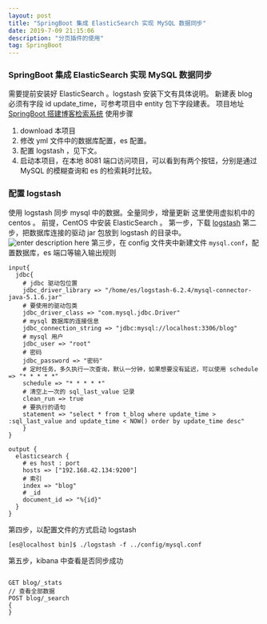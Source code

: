 ```yaml
---
layout: post
title: "SpringBoot 集成 ElasticSearch 实现 MySQL 数据同步"
date: 2019-7-09 21:15:06 
description: "分页插件的使用"
tag: SpringBoot
---
```


### SpringBoot 集成 ElasticSearch 实现 MySQL 数据同步
需要提前安装好 ElasticSearch 。logstash 安装下文有具体说明。
新建表 blog 必须有字段 id update_time，可参考项目中 entity 包下字段建表。
项目地址 [SpringBoot 搭建博客检索系统](https://github.com/sixkery/blog_index)
使用步骤
1. download 本项目
2. 修改 yml 文件中的数据库配置，es 配置。
3. 配置 logstash ，见下文。
4. 启动本项目，在本地 8081 端口访问项目，可以看到有两个按钮，分别是通过 MySQL 的模糊查询和 es 的检索耗时比较。

### 配置 logstash
使用 logstash 同步  mysql 中的数据。全量同步，增量更新
这里使用虚拟机中的 centos 。
前提，CentOS 中安装 ElasticSearch 。 
第一步，下载 [logstash](https://www.elastic.co/cn/downloads/past-releases#logstash) 
第二步，把数据库连接的驱动 jar 包放到 logstash 的目录中。
![enter description here](../images/1574645141708.png)
第三步，在 config 文件夹中新建文件 `mysql.conf`，配置数据库，es 端口等输入输出规则
```dsconfig
input{
  jdbc{
    # jdbc 驱动包位置
    jdbc_driver_library => "/home/es/logstash-6.2.4/mysql-connector-java-5.1.6.jar"
    # 要使用的驱动包类
    jdbc_driver_class => "com.mysql.jdbc.Driver" 
    # mysql 数据库的连接信息
    jdbc_connection_string => "jdbc:mysql://localhost:3306/blog"
    # mysql 用户
    jdbc_user => "root"
    # 密码
    jdbc_password => "密码"
    # 定时任务，多久执行一次查询，默认一分钟，如果想要没有延迟，可以使用 schedule => "* * * * *"
    schedule => "* * * * *"
    # 清空上一次的 sql_last_value 记录
    clean_run => true
    # 要执行的语句
    statement => "select * from t_blog where update_time > :sql_last_value and update_time < NOW() order by update_time desc"
    }
}

output {
  elasticsearch {
    # es host : port
    hosts => ["192.168.42.134:9200"]
    # 索引
    index => "blog"
    # _id
    document_id => "%{id}"
  }
}

```
第四步，以配置文件的方式启动 logstash
```shell
[es@localhost bin]$ ./logstash -f ../config/mysql.conf 
```
第五步，kibana 中查看是否同步成功
```shell

GET blog/_stats
// 查看全部数据
POST blog/_search
{
}
```


